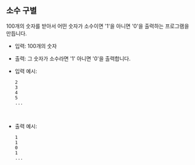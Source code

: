 ## 소수 구별

100개의 숫자를 받아서 어떤 숫자가 소수이면 '1'을 아니면 '0'을 출력하는 프로그램을 만듭니다.

- 입력: 100개의 숫자
- 출력: 그 숫자가 소수라면 '1' 아니면 '0'을 출력합니다.



- 입력 예시: 

  ```
  2
  3
  4
  5
  ...
  ```

  ​

- 출력 예시:

  ```
  1
  1
  0
  1
  ...
  ```

  ​

  ​